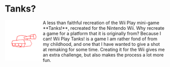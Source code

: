 # Tanks?

<img src="tank.png" width="120" align="left"/>
A less than faithful recreation of the Wii Play mini-game **Tanks!**, recreated for the Nintendo Wii.  
Why recreate a game for a platform that it is originally from? Because I can! 
Wii Play Tanks! is a game I am rather fond of from my childhood, and one that I have wanted to give a shot at remaking for some time.  
Creating it for the Wii gives me an extra challenge, but also makes the process a lot more fun.

